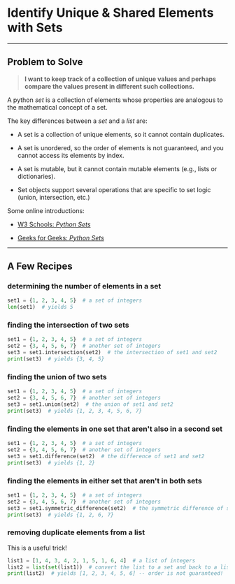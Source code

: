 # Identify Unique & Shared Elements with Sets

___
## Problem to Solve

> **I want to keep track of a collection of unique values and perhaps compare the values present in different such collections.**

A python _set_ is a collection of elements whose properties are analogous to the mathematical concept of a set. 

The key differences between a _set_ and a _list_ are:

- A set is a collection of unique elements, so it cannot contain duplicates.

- A set is unordered, so the order of elements is not guaranteed, and you cannot access its elements by index.

- A set is mutable, but it cannot contain mutable elements (e.g., lists or dictionaries).

- Set objects support several operations that are specific to set logic (union, intersection, etc.)

Some online introductions:

- <a href="https://www.w3schools.com/python/python_sets.asp" target="_blank">W3 Schools: _Python Sets_</a>

- <a href="https://www.geeksforgeeks.org/python-sets/" target="_blank">Geeks for Geeks: _Python Sets_</a>

___
## A Few Recipes

### determining the number of elements in a set

```python
set1 = {1, 2, 3, 4, 5}  # a set of integers
len(set1)  # yields 5
```

### finding the intersection of two sets

```python
set1 = {1, 2, 3, 4, 5}  # a set of integers
set2 = {3, 4, 5, 6, 7}  # another set of integers
set3 = set1.intersection(set2)  # the intersection of set1 and set2
print(set3)  # yields {3, 4, 5}
```

### finding the union of two sets

```python
set1 = {1, 2, 3, 4, 5}  # a set of integers
set2 = {3, 4, 5, 6, 7}  # another set of integers
set3 = set1.union(set2)  # the union of set1 and set2
print(set3)  # yields {1, 2, 3, 4, 5, 6, 7}
```

### finding the elements in one set that aren't also in a second set

```python
set1 = {1, 2, 3, 4, 5}  # a set of integers
set2 = {3, 4, 5, 6, 7}  # another set of integers
set3 = set1.difference(set2)  # the difference of set1 and set2
print(set3)  # yields {1, 2}
```

### finding the elements in either set that aren't in both sets

```python
set1 = {1, 2, 3, 4, 5}  # a set of integers
set2 = {3, 4, 5, 6, 7}  # another set of integers
set3 = set1.symmetric_difference(set2)  # the symmetric difference of set1 and set2
print(set3)  # yields {1, 2, 6, 7}
```

### removing duplicate elements from a list

This is a useful trick!

```python
list1 = [1, 4, 3, 4, 2, 1, 5, 1, 6, 4]  # a list of integers
list2 = list(set(list1))  # convert the list to a set and back to a list
print(list2)  # yields [1, 2, 3, 4, 5, 6] -- order is not guaranteed!
```


